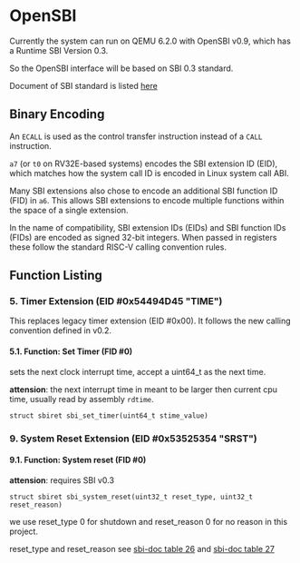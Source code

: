 # OpenSBI 

Currently the system can run on QEMU 6.2.0 with OpenSBI v0.9, which has a Runtime SBI Version 0.3.

So the OpenSBI interface will be based on SBI 0.3 standard.

Document of SBI standard is listed [here](https://github.com/riscv-non-isa/riscv-sbi-doc/blob/master/riscv-sbi.adoc)


## Binary Encoding
An `ECALL` is used as the control transfer instruction instead of a `CALL` instruction.

`a7` (or `t0` on RV32E-based systems) encodes the SBI extension ID (EID), which matches how the system call ID is encoded in Linux system call ABI.

Many SBI extensions also chose to encode an additional SBI function ID (FID) in `a6`. This allows SBI extensions to encode multiple functions within the space of a single extension.

In the name of compatibility, SBI extension IDs (EIDs) and SBI function IDs (FIDs) are encoded as signed 32-bit integers. When passed in registers these follow the standard RISC-V calling convention rules.

## Function Listing

### 5. Timer Extension (EID #0x54494D45 "TIME")

This replaces legacy timer extension (EID #0x00). It follows the new calling convention defined in v0.2.

#### 5.1. Function: Set Timer (FID #0)

sets the next clock interrupt time, accept a uint64_t as the next time.

**attension**: the next interrupt time in meant to be larger then current cpu time, usually read by assembly `rdtime`.

```
struct sbiret sbi_set_timer(uint64_t stime_value)
```

### 9. System Reset Extension (EID #0x53525354 "SRST")

#### 9.1. Function: System reset (FID #0)

**attension**: requires SBI v0.3

```
struct sbiret sbi_system_reset(uint32_t reset_type, uint32_t reset_reason)
```

we use reset_type 0 for shutdown and reset_reason 0 for no reason in this project.

reset_type and reset_reason see [sbi-doc table 26](https://github.com/riscv-non-isa/riscv-sbi-doc/blob/master/riscv-sbi.adoc#table_srst_system_reset_types) and [sbi-doc table 27](https://github.com/riscv-non-isa/riscv-sbi-doc/blob/master/riscv-sbi.adoc#table_srst_system_reset_reasons)